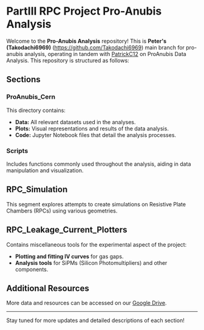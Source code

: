 # PartIII RPC Project Pro-Anubis Analysis

Welcome to the **Pro-Anubis Analysis** repository! This is **Peter's (Takodachi6969)** (https://github.com/Takodachi6969) main branch for pro-anubis analysis, operating in tandem with [PatrickC12](https://github.com/PatrickC12) on ProAnubis Data Analysis. This repository is structured as follows:

## Sections

### ProAnubis_Cern
This directory contains:
- **Data:** All relevant datasets used in the analyses.
- **Plots:** Visual representations and results of the data analysis.
- **Code:** Jupyter Notebook files that detail the analysis processes.

### Scripts
Includes functions commonly used throughout the analysis, aiding in data manipulation and visualization.

## RPC_Simulation
This segment explores attempts to create simulations on Resistive Plate Chambers (RPCs) using various geometries.

## RPC_Leakage_Current_Plotters
Contains miscellaneous tools for the experimental aspect of the project:
- **Plotting and fitting IV curves** for gas gaps.
- **Analysis tools** for SiPMs (Silicon Photomultipliers) and other components.

## Additional Resources
More data and resources can be accessed on our [Google Drive](https://drive.google.com/drive/folders/1h3tAO2pH-oXBDvoifNG5Sx7_lPVB5Iju?usp=drive_link).

---

Stay tuned for more updates and detailed descriptions of each section!
